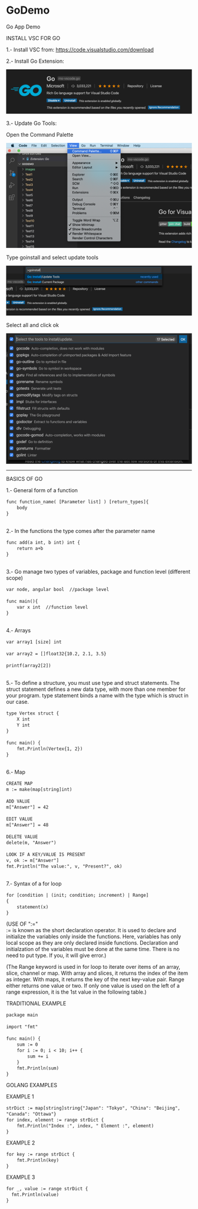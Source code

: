 # GoDemo
Go App Demo

INSTALL VSC FOR GO

1.- Install VSC from: https://code.visualstudio.com/download

2.- Install Go Extension:

![Extension Image](https://raw.githubusercontent.com/danieluribee/GoDemo/master/images/Screen%20Shot%202020-03-26%20at%2010.06.03.png)

3.- Update Go Tools:

Open the Command Palette

![Command Palette](https://raw.githubusercontent.com/danieluribee/GoDemo/master/images/Screen%20Shot%202020-03-26%20at%2010.15.18.png)

Type goinstall and select update tools

![GoInstall](https://raw.githubusercontent.com/danieluribee/GoDemo/master/images/Screen%20Shot%202020-03-26%20at%2010.16.03.png)

Select all and click ok

![Select All](https://raw.githubusercontent.com/danieluribee/GoDemo/master/images/Screen%20Shot%202020-03-26%20at%2010.16.42.png)

--------------------------------------------------------------------------------------------------------------------------

BASICS OF GO

1.- General form of a function<br/>

```
func function_name( [Parameter list] ) [return_types]{
	body
}
```

<br/>
2.- In the functions the type comes after the parameter name<br/>

```
func add(a int, b int) int {
	return a+b
}
```

<br/>
3.- Go manage two types of variables, package and function level (different scope)<br/>

```
var node, angular bool  //package level

func main(){
	var x int  //function level
}
```

<br/>
4.- Arrays<br/>

```
var array1 [size] int

var array2 = []float32{10.2, 2.1, 3.5}

printf(array2[2])
```

<br/>
5.- To define a structure, you must use type and struct statements. The struct statement defines a new data type, with more than one member for your program. type statement binds a name with the type which is struct in our case.<br/>

```
type Vertex struct {
	X int
	Y int
}

func main() {
	fmt.Println(Vertex{1, 2})
}
```

<br/>
6.- Map<br/>

```
CREATE MAP
m := make(map[string]int)

ADD VALUE
m["Answer"] = 42

EDIT VALUE
m["Answer"] = 48

DELETE VALUE
delete(m, "Answer")

LOOK IF A KEY/VALUE IS PRESENT
v, ok := m["Answer"]
fmt.Println("The value:", v, "Present?", ok)
```

<br/>
7.- Syntax of a for loop<br/>

```
for [condition | (init; condition; increment) | Range]
{
	statement(x)
}
```

(USE OF ":="<br/>
:= is known as the short declaration operator.
It is used to declare and initialize the variables only inside the functions.
Here, variables has only local scope as they are only declared inside functions.
Declaration and initialzation of the variables must be done at the same time.
There is no need to put type. If you, it will give error.)

(The Range keyword is used in for loop to iterate over items of an array, slice, channel or map. With array and slices, it returns the index of the item as integer. With maps, it returns the key of the next key-value pair. Range either returns one value or two. If only one value is used on the left of a range expression, it is the 1st value in the following table.)

TRADITIONAL EXAMPLE

```
package main

import "fmt"

func main() {
	sum := 0
	for i := 0; i < 10; i++ {
		sum += i
	}
	fmt.Println(sum)
}
```

GOLANG EXAMPLES

EXAMPLE 1

```
strDict := map[string]string{"Japan": "Tokyo", "China": "Beijing", "Canada": "Ottawa"}
for index, element := range strDict {
	fmt.Println("Index :", index, " Element :", element)
}
```

EXAMPLE 2

```
for key := range strDict {
	fmt.Println(key)
}
```

EXAMPLE 3

```
for _, value := range strDict {
  fmt.Println(value)
}
```
